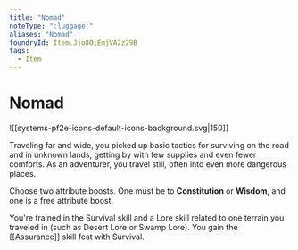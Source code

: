 ```yaml
---
title: "Nomad"
noteType: ":luggage:"
aliases: "Nomad"
foundryId: Item.Jjo8OiEmjVA2z29B
tags:
  - Item
---
```


# Nomad
![[systems-pf2e-icons-default-icons-background.svg|150]]

Traveling far and wide, you picked up basic tactics for surviving on the road and in unknown lands, getting by with few supplies and even fewer comforts. As an adventurer, you travel still, often into even more dangerous places.

Choose two attribute boosts. One must be to **Constitution** or **Wisdom**, and one is a free attribute boost.

You're trained in the Survival skill and a Lore skill related to one terrain you traveled in (such as Desert Lore or Swamp Lore). You gain the [[Assurance]] skill feat with Survival.
